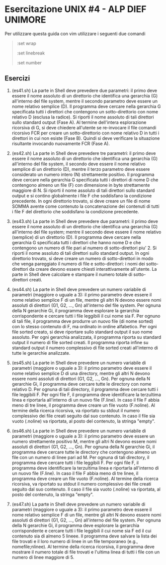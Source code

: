 # Esercitazione UNIX #4 - ALP DIEF UNIMORE 
Per utilizzare questa guida con vim utilizzare i seguenti due comandi 

>:set wrap 
>
>:set linebreak
>
>:set number

## Esercizi
01. (es41.sh) La parte in Shell deve prevedere due parametri: il primo deve essere il nome assoluto di un direttorio che identifica una gerarchia (G) all'interno del file system, mentre il secondo parametro deve essere un nome relativo semplice (D). Il programma deve cercare nella gerarchia G specificata tutti i direttori che contengono un sotto-direttorio con nome relativo D (esclusa la radice). Si riporti il nome assoluto di tali direttori sullo standard output (Fase A). Al termine dell'intera esplorazione ricorsiva di G, si deve chiedere all'utente se re-invocare il file comandi ricorsivo FCR per creare un sotto-direttorio con nome relativo D in tutti i direttori in cui  non esiste (Fase B). Quindi si deve verificare la situazione risultante invocando nuovamente FCR (Fase A). 

02. (es42.sh) La parte in Shell deve prevedere tre parametri: il primo deve essere il nome assoluto di un direttorio che identifica una gerarchia (G) all'interno del file system, il secondo deve essere il nome relativo semplice di un direttorio (D), mentre il terzo parametro deve essere considerato un numero intero (N) strettamente positivo. Il programma deve cercare nella gerarchia G specificata tutti i direttori di nome D che contengono almeno un file (F) con dimensione in byte strettamente maggiore di N. Si riporti il nome assoluto di tali direttori sullo standard output e si contino globalmente i file F che soddisfano la condizione precedente. In ogni direttorio trovato, si deve creare un file di nome SOMMA avente come contenuto la concatenazione dei contenuti di tutti i file F del direttorio che soddisfano la condizione precedente. 

03. (es43.sh) La parte in Shell deve prevedere due parametri: il primo deve essere il nome assoluto di un direttorio che identifica una gerarchia (G) all'interno del file system; mentre il secondo deve essere il nome relativo (semplice) di un direttorio (D). Il programma deve cercare nella gerarchia G specificata tutti i direttori che hanno nome D e che contengono un numero di file pari al numero di sotto-direttori piu' 2. Si riporti il nome assoluto di tali direttori sullo standard output. In ogni direttorio trovato, si deve creare un numero di sotto-direttori in modo che venga pareggiato il numero di file e sotto-direttori: i nomi dei sotto-direttori da creare devono essere chiesti interattivamente all'utente. La parte in Shell deve calcolare e stampare il numero totale di sotto-direttori creati.

04. (es44.sh) La parte in Shell deve prevedere un numero variabile di parametri (maggiore o uguale a 3): il primo parametro deve essere il nome relativo semplice F di un file, mentre gli altri N devono essere nomi assoluti di direttori (G1, G2, ..., Gn) all'interno del file system. Per ognuna della N gerarchie Gi, il programma deve esplorare la gerarchia corrispondente e cercare tutti i file leggibili il cui nome sia F. Per ognuno di tali file, il programma deve produrre un nuovo file (di nome sorted) con lo stesso contenuto di F, ma ordinato in ordine alfabetico. Per ogni file sorted creato, si deve riportare sullo standard output il suo nome assoluto. Per ogni gerarchia analizzata, il programma riporta su standard output il numero di file sorted creati. Il programma riporta infine su standard output il numero complessivo di file sorted creati all'interno di tutte le gerarchie analizzate.

05. (es45.sh) La parte in Shell deve prevedere un numero variabile di parametri (maggiore o uguale a 3): il primo parametro deve essere il nome relativo semplice D di una directory, mentre gli altri N devono essere nomi assoluti di direttori (G1, G2, ..., Gn). Per ognuna della N gerarchie Gi, il programma deve cercare tutte le directory con nome relativo D. Per ognuna di tali directory, il programma deve cercare tutti i file leggibili F. Per ogni file F, il programma deve identificare la terzultima linea e riportarla all'interno di un nuovo file (F.line). In caso il file F abbia meno di tre linee, il programma deve creare un file vuoto (F.noline). Al termine della ricerca ricorsiva, va riportato su stdout il numero complessivo dei file creati seguito dal suo contenuto. In caso il file sia vuoto (.noline) va riportata, al posto del contenuto, la stringa "empty".

06. (es46.sh) La parte in Shell deve prevedere un numero variabile di parametri (maggiore o uguale a 3): il primo parametro deve essere un numero strettamente positivo M, mentre gli altri N devono essere nomi assoluti di direttori (G1, G2, ..., Gn). Per ognuna della N gerarchie Gi, il programma deve cercare tutte le directory che contengono almeno un file con un numero di linee pari ad M. Per ognuna di tali directory, il programma deve cercare tutti i file leggibili F. Per ogni file F, il programma deve identificare la terzultima linea e riportarla all'interno di un nuovo file (F.line). In caso il file F abbia meno di tre linee, il programma deve creare un file vuoto (F.noline). Al termine della ricerca ricorsiva, va riportato su stdout il numero complessivo dei file creati seguito dal suo contenuto. Il caso il file sia vuoto (.noline) va riportata, al posto del contenuto, la stringa "empty". 

07. (es47.sh) La parte in Shell deve prevedere un numero variabile di parametri (maggiore o uguale a 3): il primo parametro deve essere il nome relativo semplice F di un file, mentre gli altri N devono essere nomi assoluti di direttori (G1, G2, ..., Gn) all'interno del file system. Per ognuna della N gerarchie Gi, il programma deve esplorare la gerarchia corrispondente e cercare tutti i file leggibili il cui nome sia F ed il cui contenuto sia di almeno 5 lineee. Il programma deve salvare la lista dei file trovati e il loro numero di linee in un file temporaneo (e.g., nomefile;nlinee). Al termine della ricerca ricorsiva, il programma deve mostrare il numero totale di file trovati e l'ultima linea di tutti i file con un numero di linee maggiore di 5.
